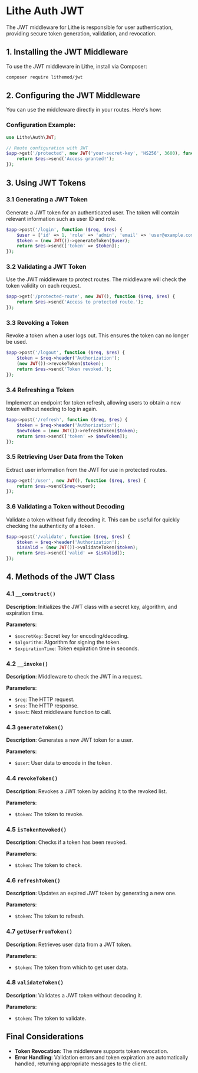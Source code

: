 # Lithe Auth JWT

The JWT middleware for Lithe is responsible for user authentication, providing secure token generation, validation, and revocation.

## 1. Installing the JWT Middleware

To use the JWT middleware in Lithe, install via Composer:

```bash
composer require lithemod/jwt
```

## 2. Configuring the JWT Middleware

You can use the middleware directly in your routes. Here's how:

### Configuration Example:

```php
use Lithe\Auth\JWT;

// Route configuration with JWT
$app->get('/protected', new JWT('your-secret-key', 'HS256', 3600), function ($req, $res) {
    return $res->send('Access granted!');
});
```

## 3. Using JWT Tokens

### 3.1 Generating a JWT Token

Generate a JWT token for an authenticated user. The token will contain relevant information such as user ID and role.

```php
$app->post('/login', function ($req, $res) {
    $user = ['id' => 1, 'role' => 'admin', 'email' => 'user@example.com']; // Example user
    $token = (new JWT())->generateToken($user);
    return $res->send(['token' => $token]);
});
```

### 3.2 Validating a JWT Token

Use the JWT middleware to protect routes. The middleware will check the token validity on each request.

```php
$app->get('/protected-route', new JWT(), function ($req, $res) {
    return $res->send('Access to protected route.');
});
```

### 3.3 Revoking a Token

Revoke a token when a user logs out. This ensures the token can no longer be used.

```php
$app->post('/logout', function ($req, $res) {
    $token = $req->header('Authorization');
    (new JWT())->revokeToken($token);
    return $res->send('Token revoked.');
});
```

### 3.4 Refreshing a Token

Implement an endpoint for token refresh, allowing users to obtain a new token without needing to log in again.

```php
$app->post('/refresh', function ($req, $res) {
    $token = $req->header('Authorization');
    $newToken = (new JWT())->refreshToken($token);
    return $res->send(['token' => $newToken]);
});
```

### 3.5 Retrieving User Data from the Token

Extract user information from the JWT for use in protected routes.

```php
$app->get('/user', new JWT(), function ($req, $res) {
    return $res->send($req->user);
});
```

### 3.6 Validating a Token without Decoding

Validate a token without fully decoding it. This can be useful for quickly checking the authenticity of a token.

```php
$app->post('/validate', function ($req, $res) {
    $token = $req->header('Authorization');
    $isValid = (new JWT())->validateToken($token);
    return $res->send(['valid' => $isValid]);
});
```

## 4. Methods of the JWT Class

### 4.1 `__construct()`

**Description**: Initializes the JWT class with a secret key, algorithm, and expiration time.

**Parameters**:
- `$secretKey`: Secret key for encoding/decoding.
- `$algorithm`: Algorithm for signing the token.
- `$expirationTime`: Token expiration time in seconds.

### 4.2 `__invoke()`

**Description**: Middleware to check the JWT in a request.

**Parameters**:
- `$req`: The HTTP request.
- `$res`: The HTTP response.
- `$next`: Next middleware function to call.

### 4.3 `generateToken()`

**Description**: Generates a new JWT token for a user.

**Parameters**:
- `$user`: User data to encode in the token.

### 4.4 `revokeToken()`

**Description**: Revokes a JWT token by adding it to the revoked list.

**Parameters**:
- `$token`: The token to revoke.

### 4.5 `isTokenRevoked()`

**Description**: Checks if a token has been revoked.

**Parameters**:
- `$token`: The token to check.

### 4.6 `refreshToken()`

**Description**: Updates an expired JWT token by generating a new one.

**Parameters**:
- `$token`: The token to refresh.

### 4.7 `getUserFromToken()`

**Description**: Retrieves user data from a JWT token.

**Parameters**:
- `$token`: The token from which to get user data.

### 4.8 `validateToken()`

**Description**: Validates a JWT token without decoding it.

**Parameters**:
- `$token`: The token to validate.

## Final Considerations

- **Token Revocation**: The middleware supports token revocation.
- **Error Handling**: Validation errors and token expiration are automatically handled, returning appropriate messages to the client.